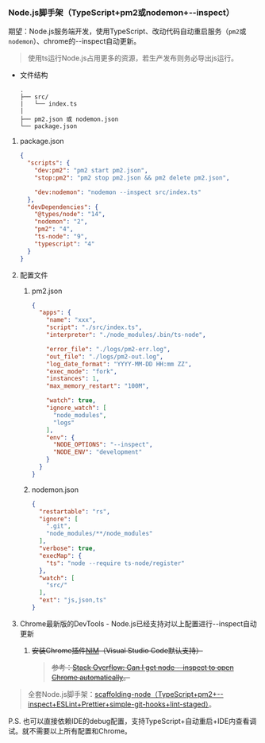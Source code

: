 ### Node.js脚手架（TypeScript+pm2或nodemon+--inspect）
期望：Node.js服务端开发，使用TypeScript、改动代码自动重启服务（`pm2`或`nodemon`）、chrome的--inspect自动更新。

>使用ts运行Node.js占用更多的资源，若生产发布则务必导出js运行。

- 文件结构

    ```text
    .
    ├── src/
    |   └── index.ts
    |
    ├── pm2.json 或 nodemon.json
    └── package.json
    ```

1. package.json

    ```json
    {
      "scripts": {
        "dev:pm2": "pm2 start pm2.json",
        "stop:pm2": "pm2 stop pm2.json && pm2 delete pm2.json",

        "dev:nodemon": "nodemon --inspect src/index.ts"
      },
      "devDependencies": {
        "@types/node": "14",
        "nodemon": "2",
        "pm2": "4",
        "ts-node": "9",
        "typescript": "4"
      }
    }
    ```
2. 配置文件

    1. pm2.json

        ```json
        {
          "apps": {
            "name": "xxx",
            "script": "./src/index.ts",
            "interpreter": "./node_modules/.bin/ts-node",

            "error_file": "./logs/pm2-err.log",
            "out_file": "./logs/pm2-out.log",
            "log_date_format": "YYYY-MM-DD HH:mm ZZ",
            "exec_mode": "fork",
            "instances": 1,
            "max_memory_restart": "100M",

            "watch": true,
            "ignore_watch": [
              "node_modules",
              "logs"
            ],
            "env": {
              "NODE_OPTIONS": "--inspect",
              "NODE_ENV": "development"
            }
          }
        }
        ```
    2. nodemon.json

        ```json
        {
          "restartable": "rs",
          "ignore": [
            ".git",
            "node_modules/**/node_modules"
          ],
          "verbose": true,
          "execMap": {
            "ts": "node --require ts-node/register"
          },
          "watch": [
            "src/"
          ],
          "ext": "js,json,ts"
        }
        ```
3. Chrome最新版的DevTools - Node.js已经支持对以上配置进行--inspect自动更新

    1. ~~安装Chrome插件[NIM](https://github.com/june07/NIM)（Visual Studio Code默认支持）~~

        >~~参考：[Stack Overflow: Can I get node --inspect to open Chrome automatically](https://stackoverflow.com/questions/41398970/can-i-get-node-inspect-to-open-chrome-automatically#answer-46262271)。~~

>全套Node.js脚手架：[scaffolding-node（TypeScript+pm2+--inspect+ESLint+Prettier+simple-git-hooks+lint-staged）](https://github.com/realgeoffrey/scaffolding-node)。

P.S. 也可以直接依赖IDE的debug配置，支持TypeScript+自动重启+IDE内查看调试。就不需要以上所有配置和Chrome。
